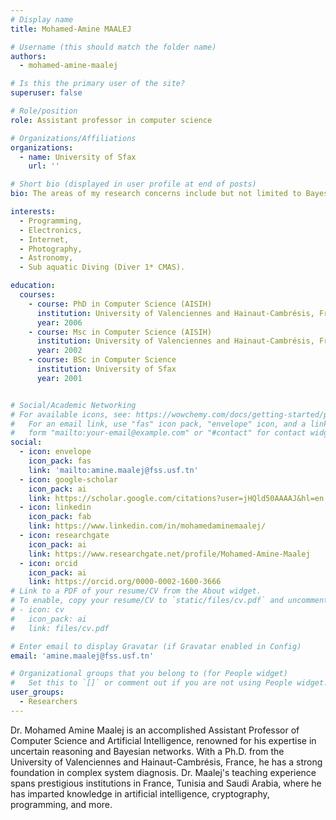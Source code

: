 ```yaml
---
# Display name
title: Mohamed-Amine MAALEJ 

# Username (this should match the folder name)
authors:
  - mohamed-amine-maalej

# Is this the primary user of the site?
superuser: false

# Role/position
role: Assistant professor in computer science

# Organizations/Affiliations
organizations:
  - name: University of Sfax
    url: ''

# Short bio (displayed in user profile at end of posts)
bio: The areas of my research concerns include but not limited to Bayesian Networks, Model based diagnosis, Data Analytics (Imagery, Sensors, EEG, clinical data, physiological data, ...), Machine Learning and Deep Learning applications, IOT, Security. 

interests:
  -	Programming, 
  -	Electronics, 
  -	Internet, 
  -	Photography, 
  -	Astronomy, 
  -	Sub aquatic Diving (Diver 1* CMAS).

education:
  courses:
    - course: PhD in Computer Science (AISIH)
      institution: University of Valenciennes and Hainaut-Cambrésis, France
      year: 2006
    - course: Msc in Computer Science (AISIH)
      institution: University of Valenciennes and Hainaut-Cambrésis, France
      year: 2002
    - course: BSc in Computer Science
      institution: University of Sfax
      year: 2001


# Social/Academic Networking
# For available icons, see: https://wowchemy.com/docs/getting-started/page-builder/#icons
#   For an email link, use "fas" icon pack, "envelope" icon, and a link in the
#   form "mailto:your-email@example.com" or "#contact" for contact widget.
social:
  - icon: envelope
    icon_pack: fas
    link: 'mailto:amine.maalej@fss.usf.tn'
  - icon: google-scholar
    icon_pack: ai
    link: https://scholar.google.com/citations?user=jHQld50AAAAJ&hl=en
  - icon: linkedin
    icon_pack: fab
    link: https://www.linkedin.com/in/mohamedaminemaalej/
  - icon: researchgate
    icon_pack: ai
    link: https://www.researchgate.net/profile/Mohamed-Amine-Maalej
  - icon: orcid
    icon_pack: ai
    link: https://orcid.org/0000-0002-1600-3666
# Link to a PDF of your resume/CV from the About widget.
# To enable, copy your resume/CV to `static/files/cv.pdf` and uncomment the lines below.
# - icon: cv
#   icon_pack: ai
#   link: files/cv.pdf

# Enter email to display Gravatar (if Gravatar enabled in Config)
email: 'amine.maalej@fss.usf.tn'

# Organizational groups that you belong to (for People widget)
#   Set this to `[]` or comment out if you are not using People widget.
user_groups:
  - Researchers
---
```


Dr. Mohamed Amine Maalej is an accomplished Assistant Professor of Computer Science and Artificial Intelligence, renowned for his expertise in uncertain reasoning and Bayesian networks. With a Ph.D. from the University of Valenciennes and Hainaut-Cambrésis, France, he has a strong foundation in complex system diagnosis. Dr. Maalej's teaching experience spans prestigious institutions in France, Tunisia and Saudi Arabia, where he has imparted knowledge in artificial intelligence, cryptography, programming, and more.
